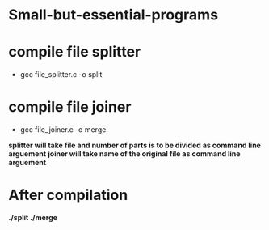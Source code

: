 # Small-but-essential-programs

# compile file splitter
- gcc file_splitter.c -o split

# compile file joiner
- gcc file_joiner.c -o merge

**splitter will take file and number of parts is to be divided as command line arguement**
**joiner will take name of the original file as command line arguement**

# After compilation 
**./split <filename> <number of parts>**
**./merge <originalfilename>**
